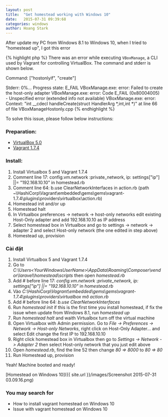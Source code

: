 ```yaml
---
layout: post
title:  "Get homestead working with Windows 10"
date:   2015-07-31 09:39:68
categories: windows
author: Hoang Stark
---
```

After update my PC from Windows 8.1 to Windows 10, when I tried to "homestead up", I got this error

{% highlight php %}
There was an error while executing `VBoxManage`, a CLI used by Vagrant
for controlling VirtualBox. The command and stderr is shown below.

Command: ["hostonlyif", "create"]

Stderr: 0%...
Progress state: E_FAIL
VBoxManage.exe: error: Failed to create the host-only adapter
VBoxManage.exe: error: Code E_FAIL (0x80004005) - Unspecified error (extended info not available)
VBoxManage.exe: error: Context: "int __cdecl handleCreate(struct HandlerArg *,int,int *)" at line 66 of file VBoxManageHostonly.cpp
{% endhighlight %}

To solve this issue, please follow below instructions:

### Preparation:
- [VirtualBox 5.0](https://www.virtualbox.org/wiki/Downloads)
- [Vagrant 1.7.4](https://www.vagrantup.com/downloads.html)

### Install:
1. Install Virtualbox 5 and Vagrant 1.7.4
2. Comment line 17: config.vm.network :private_network, ip: settings["ip"] ||= "192.168.10.10" in homestead.rb
3. Comment line 64: b.use ClearNetworkInterfaces in action.rb (path ~\HashiCorp\Vagrant\embedded\gems\gems\vagrant-1.7.4\plugins\providers\virtualbox\action.rb)
4. Homestead init and/or up
5. Homestead halt
6. In Virtualbox preferences -> network -> host-only networks edit existing Host-Only adapter and add 192.168.10.10 as IP address
7. Select homestead box in Virtualbox and go to settings -> network -> adapter 2 and select Host-only network (the one edited in step above)
8. Homestead up, provision

### Cài đặt
1. Install Virtualbox 5 and Vagrant 1.7.4
2. Go to *C:\Users\<YourWindowsUserName>\AppData\Roaming\Composer\vendor\laravel\homestead\scripts* then open *homestead.rb*
3. Add # before line 17: *config.vm.network :private_network, ip: settings["ip"] ||= "192.168.10.10"* in *homestead.rb*
4. Vào *C:\HashiCorp\Vagrant\embedded\gems\gems\vagrant-1.7.4\plugins\providers\virtualbox* mở *action.rb*
5. Add # before line 64: *b.use ClearNetworkInterfaces*
6. Run *homestead init* if this is the first time you install homestead, if fix the issue when update from Windows 8.1, run *homestead up*
7. Run *homestead halt* and waith Virtualbox turn off the virtual machine
8. Open Virtualbox with Admin permission. Go to *File -> Preferences -> Network -> Host-only Networks*, right click on Host-Only Adapter... and select Edit change the first IP to 192.168.10.10
9. Right click homestead box in Virtualbox then go to *Settings -> Network -> Adapter 2* then select Host-only network that you just edit above
10. Open *homestead.rb*, find the line 52 then change *80 => 8000* to *80 => 80*
11. Run Homestead up, provision

Yeah! Machine booted and ready!

[Homestead on Windows 10]({{ site.url }}/images/Screenshot 2015-07-31 03.09.16.png)

### You may search for
- How to install vagrant homestead on Windows 10
- Issue with vagrant homestead on Windows 10
